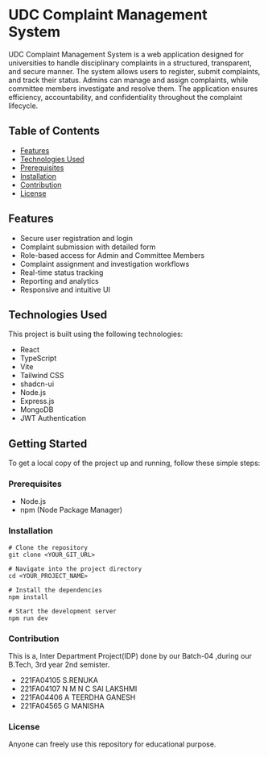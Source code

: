 # UDC Complaint Management System

UDC Complaint Management System is a web application designed for universities to handle disciplinary complaints in a structured, transparent, and secure manner. The system allows users to register, submit complaints, and track their status. Admins can manage and assign complaints, while committee members investigate and resolve them. The application ensures efficiency, accountability, and confidentiality throughout the complaint lifecycle.

## Table of Contents
- [Features](#features)
- [Technologies Used](#technologies-used)
- [Prerequisites](#prerequisites)
- [Installation](#installation)
- [Contribution](#contribution)
- [License](#license)

## Features
- Secure user registration and login
- Complaint submission with detailed form
- Role-based access for Admin and Committee Members
- Complaint assignment and investigation workflows
- Real-time status tracking
- Reporting and analytics
- Responsive and intuitive UI

## Technologies Used
This project is built using the following technologies:
- React
- TypeScript
- Vite
- Tailwind CSS
- shadcn-ui
- Node.js
- Express.js
- MongoDB
- JWT Authentication

## Getting Started
To get a local copy of the project up and running, follow these simple steps: 

### Prerequisites

- Node.js
- npm (Node Package Manager)

### Installation
```
# Clone the repository
git clone <YOUR_GIT_URL>

# Navigate into the project directory
cd <YOUR_PROJECT_NAME>

# Install the dependencies
npm install

# Start the development server
npm run dev
```

### Contribution
This is a, Inter Department Project(IDP) done by our Batch-04 ,during our B.Tech, 3rd year 2nd semister.
- 221FA04105  S.RENUKA                                                                          
- 221FA04107  N M N C SAI LAKSHMI
- 221FA04406  A TEERDHA GANESH                                                                 
- 221FA04565  G MANISHA

### License
Anyone can freely use this repository for educational purpose.

